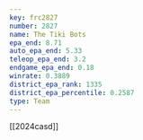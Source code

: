 ```yaml
---
key: frc2827
number: 2827
name: The Tiki Bots
epa_end: 8.71
auto_epa_end: 5.33
teleop_epa_end: 3.2
endgame_epa_end: 0.18
winrate: 0.3889
district_epa_rank: 1335
district_epa_percentile: 0.2587
type: Team
---
```

[[2024casd]]
